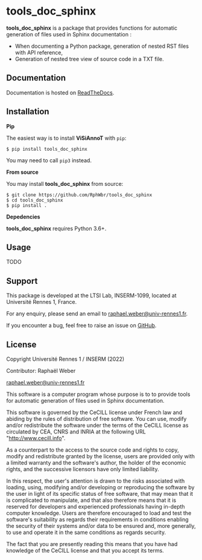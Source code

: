 tools_doc_sphinx
================

**tools_doc_sphinx** is a package that provides functions for automatic generation of files used in Sphinx documentation :

* When documenting a Python package, generation of nested RST files with API reference,
* Generation of nested tree view of source code in a TXT file.


Documentation
-------------

Documentation is hosted on [ReadTheDocs](https://toolsdocsphinx.readthedocs.io/en/latest/index.html).


Installation
------------

**Pip**

The easiest way is to install **ViSiAnnoT** with ``pip``:

    $ pip install tools_doc_sphinx

You may need to call ``pip3`` instead.


**From source**

You may install **tools_doc_sphinx** from source:

    $ git clone https://github.com/RphWbr/tools_doc_sphinx
    $ cd tools_doc_sphinx
    $ pip install .


**Depedencies**

**tools_doc_sphinx** requires Python 3.6+.


Usage
-----

TODO


Support
-------

This package is developed at the LTSI Lab, INSERM-1099, located at Université Rennes 1, France.

For any enquiry, please send an email to raphael.weber@univ-rennes1.fr.

If you encounter a bug, feel free to raise an issue on [GitHub](https://github.com/RphWbr/tools_doc_sphinx/issues).


License
-------

Copyright Université Rennes 1 / INSERM (2022)

Contributor: Raphaël Weber

raphael.weber@univ-rennes1.fr

This software is a computer program whose purpose is to to provide tools for automatic generation of files used in Sphinx documentation.

This software is governed by the CeCILL license under French law and abiding by the rules of distribution of free software. You can  use, modify and/or redistribute the software under the terms of the CeCILL license as circulated by CEA, CNRS and INRIA at the following URL "http://www.cecill.info". 

As a counterpart to the access to the source code and rights to copy, modify and redistribute granted by the license, users are provided only with a limited warranty  and the software's author, the holder of the economic rights, and the successive licensors have only limited liability. 

In this respect, the user's attention is drawn to the risks associated with loading, using, modifying and/or developing or reproducing the software by the user in light of its specific status of free software, that may mean that it is complicated to manipulate, and that also therefore means that it is reserved for developers and  experienced professionals having in-depth computer knowledge. Users are therefore encouraged to load and test the software's suitability as regards their requirements in conditions enabling the security of their systems and/or data to be ensured and, more generally, to use and operate it in the same conditions as regards security.

The fact that you are presently reading this means that you have had knowledge of the CeCILL license and that you accept its terms.
